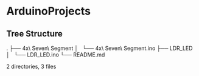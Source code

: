 # ArduinoProjects


## Tree Structure
.
├── 4x\ Seven\ Segment
│   └── 4x\ Seven\ Segment.ino
├── LDR_LED
│   └── LDR_LED.ino
└── README.md

2 directories, 3 files
